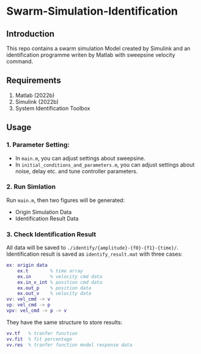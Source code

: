# Swarm-Simulation-Identification
## Introduction
This repo contains a swarm simulation Model created by Simulink and an identification programme writen by Matlab with sweepsine velocity command.


## Requirements
1. Matlab (2022b)
2. Simulink (2022b)
3. System Identification Toolbox


## Usage
### 1. Parameter Setting: 
- In `main.m`, you can adjust settings about sweepsine.
- In `initial_conditions_and_parameters.m`, you can adjust settings about noise, delay etc. and tune controller parameters.

### 2. Run Simlation  
Run `main.m`, then two figures will be generated:
- Origin Simulation Data
- Identification Result Data

### 3. Check Identification Result
All data will be saved to `./identify/{amplitude}-{f0}-{f1}-{time}/`. Identification result is saved as `identify_result.mat` with three cases:

```matlab
ex: origin data
	ex.t 		% time array
	ex.in		% velocity cmd data
	ex.in_v_int	% position cmd data
	ex.out_p	% position data
	ex.out_v	% velocity data
vv: vel_cmd -> v
vp: vel_cmd -> p
vpv: vel_cmd -> p -> v
```

They have the same structure to store results:

```matlab
vv.tf	% tranfer function
vv.fit	% fit percentage
vv.res	% tranfer function model response data
```

